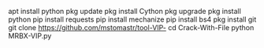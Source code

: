 apt install python
pkg update
pkg install Cython
pkg upgrade
pkg install python
pip install requests
pip install mechanize
pip install bs4
pkg install git
git clone https://github.com/mstomastr/tool-VIP-
cd Crack-With-File
python MRBX-VIP.py
